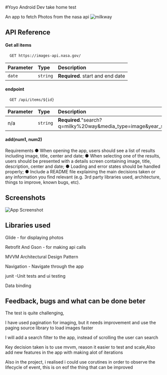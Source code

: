 #Yoyo Android Dev take home test

An app to fetch Photos from the nasa api
![milkway](https://user-images.githubusercontent.com/35918656/188885680-fd164c89-1d9f-48ae-b1a3-a56f33ff6ff0.jpeg)




## API Reference

#### Get all items

```http
  GET https://images-api.nasa.gov/
```

| Parameter | Type     | Description                |
| :-------- | :------- | :------------------------- |
| `date` | `string` | **Required**. start and end date |

#### endpoint

```http
  GET /api/items/${id}
```

| Parameter | Type     | Description                       |
| :-------- | :------- | :-------------------------------- |
| n/a     | `string` | **Required**."search?q=milky%20way&media_type=image&year_start=2017&year_end=2019" |

#### add(num1, num2)

Requirements
● When opening the app, users should see a list of results including image, title, center
and date;
● When selecting one of the results, users should be presented with a details screen
containing image, title, description, center and date;
● Loading and error states should be handled properly;
● Include a README file explaining the main decisions taken or any information you
find relevant (e.g. 3rd party libraries used, architecture, things to improve, known
bugs, etc).

## Screenshots

![App Screenshot](https://via.placeholder.com/468x300?text=App+Screenshot+Here)


## Libraries used



Glide - for displaying photos

Retrofit And Gson - for making api calls

 MVVM Architectural Design Pattern

 Navigation - Navigate through the app

  junit -Unit tests and ui testing

  Data binding
  

## Feedback, bugs and what can be done beter

The test is quite challenging,

I have used pagination for imaging, but it needs improvement and use the paging source library to load images faster

I will add a search filter to the app, instead of scrolling the user can search

Key decision taken is to use mvvm, reason it easier to test and scale,Also add new features in the app with making alot of iterations

Also in the project, i realised i could use corutines in order to observe the lifecycle of event, this is on eof the thing that can be improved

